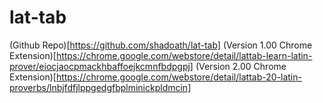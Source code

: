# lat-tab
(Github Repo)[https://github.com/shadoath/lat-tab]
(Version 1.00 Chrome Extension)[https://chrome.google.com/webstore/detail/lattab-learn-latin-prover/eiocjaocpmackhbaffoejkcmnfbdpgpj]
(Version 2.00 Chrome Extension)[https://chrome.google.com/webstore/detail/lattab-20-latin-proverbs/lnbjfdfjlppgedgfbplminickpldmcin]
